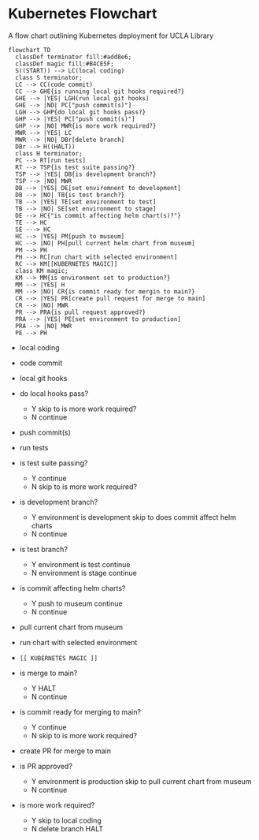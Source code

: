 # Kubernetes Flowchart

A flow chart outlining Kubernetes deployment for UCLA Library

```mermaid
flowchart TD
  classDef terminator fill:#add8e6;
  classDef magic fill:#B4CE5F;
  S((START)) --> LC(local coding)
  class S terminator;
  LC --> CC(code commit)
  CC --> GHE{is running local git hooks required?}
  GHE --> |YES| LGH(run local git hooks)
  GHE --> |NO| PC["push commit(s)"]
  LGH --> GHP{do local git hooks pass?}
  GHP --> |YES| PC["push commit(s)"]
  GHP --> |NO| MWR{is more work required?}
  MWR --> |YES| LC
  MWR --> |NO| DBr[delete branch]
  DBr --> H((HALT))
  class H terminator;
  PC --> RT[run tests]
  RT --> TSP{is test suite passing?}
  TSP --> |YES| DB{is development branch?}
  TSP --> |NO| MWR
  DB --> |YES| DE[set enviromnent to development]
  DB --> |NO| TB{is test branch?}
  TB --> |YES| TE[set environment to test]
  TB --> |NO| SE[set environment to stage]
  DE --> HC{"is commit affecting helm chart(s)?"}
  TE --> HC
  SE ---> HC
  HC --> |YES| PM[push to museum]
  HC --> |NO| PH[pull current helm chart from museum]
  PM --> PH
  PH --> RC[run chart with selected environment]
  RC --> KM[[KUBERNETES MAGIC]]
  class KM magic;
  KM --> MM{is environment set to production?}
  MM --> |YES| H
  MM --> |NO| CR{is commit ready for mergin to main?}
  CR --> |YES| PR[create pull request for merge to main]
  CR --> |NO| MWR
  PR --> PRA{is pull request approved?}
  PRA --> |YES| PE[set environment to production]
  PRA --> |NO| MWR
  PE --> PH
```

- local coding

- code commit

- local git hooks

- do local hooks pass?
  - Y skip to is more work required?
  - N continue

- push commit(s)

- run tests

- is test suite passing?
  - Y continue
  - N skip to is more work required?

- is development branch?
  - Y environment is development
      skip to does commit affect helm charts
  - N continue

- is test branch?
  - Y environment is test
      continue
  - N environment is stage
      continue

- is commit affecting helm charts?
  - Y push to museum
      continue
  - N continue

- pull current chart from museum

- run chart with selected environment

- `[[ KUBERNETES MAGIC ]]`

- is merge to main?
  - Y HALT
  - N continue

- is commit ready for merging to main?
  - Y continue
  - N skip to is more work required?

- create PR for merge to main

- is PR approved?
  - Y environment is production
      skip to pull current chart from museum
  - N continue

- is more work required?
  - Y skip to local coding
  - N delete branch
      HALT
